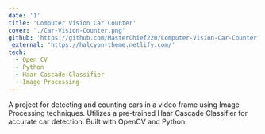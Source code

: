 ```yaml
---
date: '1'
title: 'Computer Vision Car Counter'
cover: './Car-Vision-Counter.png'
github: 'https://github.com/MasterChief220/Computer-Vision-Car-Counter'
_external: 'https://halcyon-theme.netlify.com/'
tech:
  - Open CV
  - Python
  - Haar Cascade Classifier 
  - Image Processing 
---
```

A project for detecting and counting cars in a video frame using Image Processing techniques. Utilizes a pre-trained Haar Cascade Classifier for accurate car detection. Built with OpenCV and Python.